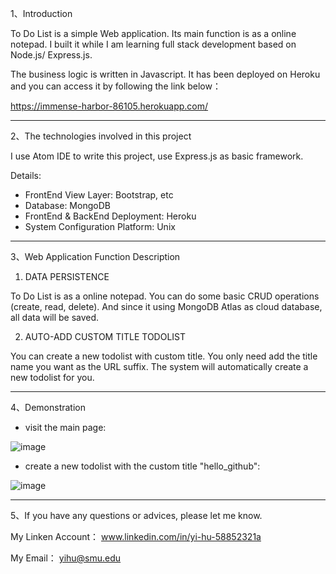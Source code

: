 
1、Introduction


To Do List is a simple Web application. Its main function is as a online notepad. I built it while I am learning full stack development based on Node.js/ Express.js.

The business logic is written in Javascript. It has been deployed on Heroku and you can access it by following the link below：
 
 https://immense-harbor-86105.herokuapp.com/
 

-----------------------------------

2、The technologies involved in this project


I use Atom IDE to write this project, use Express.js as basic framework.

Details: 

- FrontEnd View Layer: Bootstrap, etc
- Database: MongoDB
- FrontEnd & BackEnd Deployment: Heroku
- System Configuration Platform: Unix

-----------------------------------

3、Web Application Function Description

1. DATA PERSISTENCE

To Do List is as a online notepad. You can do some basic CRUD operations (create, read, delete). And since it using MongoDB Atlas as cloud database, all data will be saved.

2. AUTO-ADD CUSTOM TITLE TODOLIST

You can create a new todolist with custom title. You only need add the title name you want as the URL suffix. The system will automatically create a new todolist for you.

-----------------------------------

4、Demonstration

- visit the main page:

![image](https://user-images.githubusercontent.com/69294450/189473128-9af7a242-1fcc-4c18-84a4-309bde58354f.png)


- create a new todolist with the custom title "hello_github":

![image](https://user-images.githubusercontent.com/69294450/189473202-ad45fffe-0b89-4f39-a5c7-8b07948a6bf5.png)


----------------------------------

5、If you have any questions or advices, please let me know.

My Linken Account： www.linkedin.com/in/yi-hu-58852321a

My Email： yihu@smu.edu 
